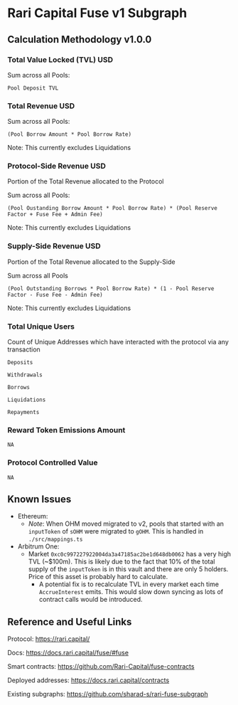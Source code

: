 # Rari Capital Fuse v1 Subgraph

## Calculation Methodology v1.0.0

### Total Value Locked (TVL) USD

Sum across all Pools:

`Pool Deposit TVL`

### Total Revenue USD

Sum across all Pools:

`(Pool Borrow Amount * Pool Borrow Rate)`

Note: This currently excludes Liquidations

### Protocol-Side Revenue USD

Portion of the Total Revenue allocated to the Protocol

Sum across all Pools:

`(Pool Oustanding Borrow Amount * Pool Borrow Rate) * (Pool Reserve Factor + Fuse Fee + Admin Fee)`

Note: This currently excludes Liquidations

### Supply-Side Revenue USD

Portion of the Total Revenue allocated to the Supply-Side

Sum across all Pools

`(Pool Outstanding Borrows * Pool Borrow Rate) * (1 - Pool Reserve Factor - Fuse Fee - Admin Fee)`

Note: This currently excludes Liquidations

### Total Unique Users

Count of Unique Addresses which have interacted with the protocol via any transaction

`Deposits`

`Withdrawals`

`Borrows`

`Liquidations`

`Repayments`

### Reward Token Emissions Amount

`NA`

### Protocol Controlled Value

`NA`

## Known Issues

- Ethereum:
  - *Note*: When OHM moved migrated to v2, pools that started with an `inputToken` of `sOHM` were migrated to `gOHM`. This is handled in `./src/mappings.ts`
- Arbitrum One:
  - Market `0xc0c997227922004da3a47185ac2be1d648db0062` has a very high TVL (~$100m). This is likely due to the fact that 10% of the total supply of the `inputToken` is in this vault and there are only 5 holders. Price of this asset is probably hard to calculate.
    - A potential fix is to recalculate TVL in every market each time `AccrueInterest` emits. This would slow down syncing as lots of contract calls would be introduced. 

## Reference and Useful Links

Protocol: https://rari.capital/

Docs: https://docs.rari.capital/fuse/#fuse

Smart contracts: https://github.com/Rari-Capital/fuse-contracts

Deployed addresses: https://docs.rari.capital/contracts

Existing subgraphs: https://github.com/sharad-s/rari-fuse-subgraph
